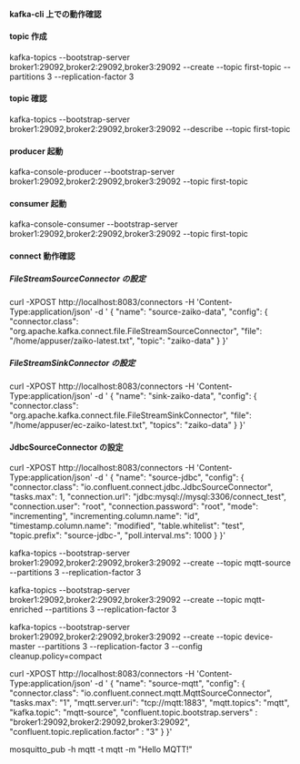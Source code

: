 #### kafka-cli 上での動作確認

#### topic 作成

kafka-topics --bootstrap-server broker1:29092,broker2:29092,broker3:29092 --create --topic first-topic --partitions 3 --replication-factor 3

#### topic 確認

kafka-topics --bootstrap-server broker1:29092,broker2:29092,broker3:29092 --describe --topic first-topic

#### producer 起動

kafka-console-producer --bootstrap-server broker1:29092,broker2:29092,broker3:29092 --topic first-topic

#### consumer 起動

kafka-console-consumer --bootstrap-server broker1:29092,broker2:29092,broker3:29092 --topic first-topic

#### connect 動作確認

##### FileStreamSourceConnector の設定

curl -XPOST http://localhost:8083/connectors -H 'Content-Type:application/json' -d '
{
"name": "source-zaiko-data",
"config": {
"connector.class": "org.apache.kafka.connect.file.FileStreamSourceConnector",
"file": "/home/appuser/zaiko-latest.txt",
"topic": "zaiko-data"
}
}'

##### FileStreamSinkConnector の設定

curl -XPOST http://localhost:8083/connectors -H 'Content-Type:application/json' -d '
{
"name": "sink-zaiko-data",
"config": {
"connector.class": "org.apache.kafka.connect.file.FileStreamSinkConnector",
"file": "/home/appuser/ec-zaiko-latest.txt",
"topics": "zaiko-data"
}
}'

#### JdbcSourceConnector の設定

curl -XPOST http://localhost:8083/connectors -H 'Content-Type:application/json' -d '
{
"name": "source-jdbc",
"config": {
"connector.class": "io.confluent.connect.jdbc.JdbcSourceConnector",
"tasks.max": 1,
"connection.url": "jdbc:mysql://mysql:3306/connect_test",
"connection.user": "root",
"connection.password": "root",
"mode": "incrementing",
"incrementing.column.name": "id",
"timestamp.column.name": "modified",
"table.whitelist": "test",
"topic.prefix": "source-jdbc-",
"poll.interval.ms": 1000
}
}'

kafka-topics --bootstrap-server broker1:29092,broker2:29092,broker3:29092 --create --topic mqtt-source --partitions 3 --replication-factor 3

kafka-topics --bootstrap-server broker1:29092,broker2:29092,broker3:29092 --create --topic mqtt-enriched --partitions 3 --replication-factor 3

kafka-topics --bootstrap-server broker1:29092,broker2:29092,broker3:29092 --create --topic device-master --partitions 3 --replication-factor 3 --config cleanup.policy=compact

curl -XPOST http://localhost:8083/connectors -H 'Content-Type:application/json' -d '
{
"name": "source-mqtt",
"config": {
"connector.class": "io.confluent.connect.mqtt.MqttSourceConnector",
"tasks.max": "1",
"mqtt.server.uri": "tcp://mqtt:1883",
"mqtt.topics": "mqtt",
"kafka.topic": "mqtt-source",
"confluent.topic.bootstrap.servers" : "broker1:29092,broker2:29092,broker3:29092",
"confluent.topic.replication.factor" : "3"
}
}'

mosquitto_pub -h mqtt -t mqtt -m "Hello MQTT!"
